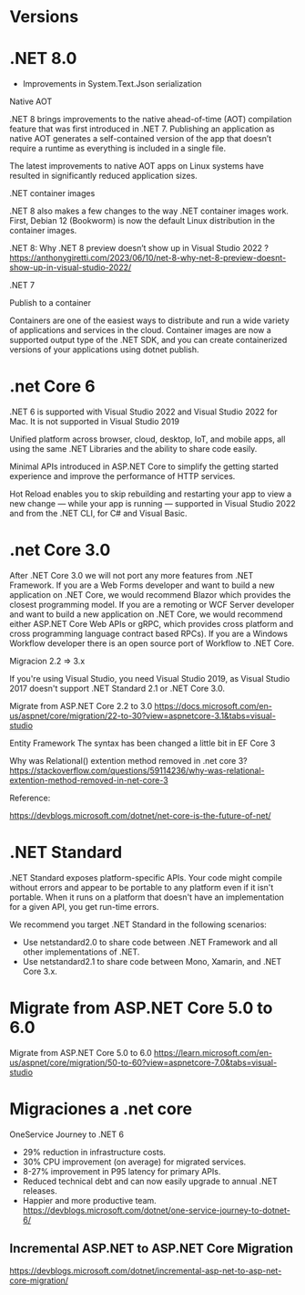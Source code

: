 # Versions


# .NET 8.0

- Improvements in System.Text.Json serialization

Native AOT

.NET 8 brings improvements to the native ahead-of-time (AOT) compilation feature that was first introduced in .NET 7. Publishing an application as native AOT generates a self-contained version of the app that doesn’t require a runtime as everything is included in a single file.

The latest improvements to native AOT apps on Linux systems have resulted in significantly reduced application sizes.


.NET container images

.NET 8 also makes a few changes to the way .NET container images work. First, Debian 12 (Bookworm) is now the default Linux distribution in the container images.


.NET 8: Why .NET 8 preview doesn’t show up in Visual Studio 2022 ?
https://anthonygiretti.com/2023/06/10/net-8-why-net-8-preview-doesnt-show-up-in-visual-studio-2022/

.NET 7

Publish to a container

Containers are one of the easiest ways to distribute and run a wide variety of applications and services in the cloud. Container images are now a supported output type of the .NET SDK, and you can create containerized versions of your applications using dotnet publish.

# .net Core 6

.NET 6 is supported with Visual Studio 2022 and Visual Studio 2022 for Mac. It is not supported in Visual Studio 2019

Unified platform across browser, cloud, desktop, IoT, and mobile apps, all using the same .NET Libraries and the ability to share code easily.

Minimal APIs introduced in ASP.NET Core to simplify the getting started experience and improve the performance of HTTP services.

Hot Reload enables you to skip rebuilding and restarting your app to view a new change — while your app is running — supported in Visual Studio 2022 and from the .NET CLI, for C# and Visual Basic.


# .net Core 3.0

After .NET Core 3.0 we will not port any more features from .NET Framework. If you are a Web Forms developer and want to build a new application on .NET Core, we would recommend Blazor which provides the closest programming model. If you are a remoting or WCF Server developer and want to build a new application on .NET Core, we would recommend either ASP.NET Core Web APIs or gRPC, which provides cross platform and cross programming language contract based RPCs). If you are a Windows Workflow developer there is an open source port of Workflow to .NET Core.  


Migracion 2.2 => 3.x

If you're using Visual Studio, you need Visual Studio 2019, as Visual Studio 2017 doesn't support .NET Standard 2.1 or .NET Core 3.0.

Migrate from ASP.NET Core 2.2 to 3.0
https://docs.microsoft.com/en-us/aspnet/core/migration/22-to-30?view=aspnetcore-3.1&tabs=visual-studio


Entity Framework
The syntax has been changed a little bit in EF Core 3

Why was Relational() extention method removed in .net core 3?
https://stackoverflow.com/questions/59114236/why-was-relational-extention-method-removed-in-net-core-3


Reference:

https://devblogs.microsoft.com/dotnet/net-core-is-the-future-of-net/
 
 

# .NET Standard 


.NET Standard exposes platform-specific APIs. Your code might compile without errors and appear to be portable to any platform even if it isn't portable. When it runs on a platform that doesn't have an implementation for a given API, you get run-time errors.

We recommend you target .NET Standard in the following scenarios:

- Use netstandard2.0 to share code between .NET Framework and all other implementations of .NET.
- Use netstandard2.1 to share code between Mono, Xamarin, and .NET Core 3.x.


# Migrate from ASP.NET Core 5.0 to 6.0 

Migrate from ASP.NET Core 5.0 to 6.0
https://learn.microsoft.com/en-us/aspnet/core/migration/50-to-60?view=aspnetcore-7.0&tabs=visual-studio

# Migraciones a .net core

OneService Journey to .NET 6
- 29% reduction in infrastructure costs.
- 30% CPU improvement (on average) for migrated services.
- 8-27% improvement in P95 latency for primary APIs.
- Reduced technical debt and can now easily upgrade to annual .NET releases.
- Happier and more productive team.
https://devblogs.microsoft.com/dotnet/one-service-journey-to-dotnet-6/


Incremental ASP.NET to ASP.NET Core Migration
- 
https://devblogs.microsoft.com/dotnet/incremental-asp-net-to-asp-net-core-migration/